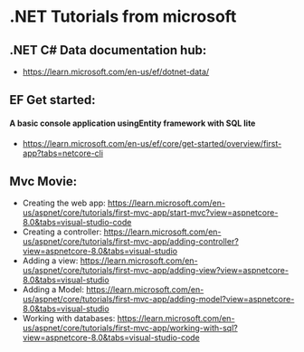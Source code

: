 # .NET Tutorials from microsoft

## .NET C# Data documentation hub: 
 - https://learn.microsoft.com/en-us/ef/dotnet-data/

## EF Get started: 
#### A basic console application usingEntity framework with SQL lite
- https://learn.microsoft.com/en-us/ef/core/get-started/overview/first-app?tabs=netcore-cli

## Mvc Movie:
 - Creating the web app: https://learn.microsoft.com/en-us/aspnet/core/tutorials/first-mvc-app/start-mvc?view=aspnetcore-8.0&tabs=visual-studio-code
 - Creating a controller: https://learn.microsoft.com/en-us/aspnet/core/tutorials/first-mvc-app/adding-controller?view=aspnetcore-8.0&tabs=visual-studio
 - Adding a view: https://learn.microsoft.com/en-us/aspnet/core/tutorials/first-mvc-app/adding-view?view=aspnetcore-8.0&tabs=visual-studio 
 - Adding a Model: https://learn.microsoft.com/en-us/aspnet/core/tutorials/first-mvc-app/adding-model?view=aspnetcore-8.0&tabs=visual-studio 
 - Working with databases: https://learn.microsoft.com/en-us/aspnet/core/tutorials/first-mvc-app/working-with-sql?view=aspnetcore-8.0&tabs=visual-studio-code 
 


